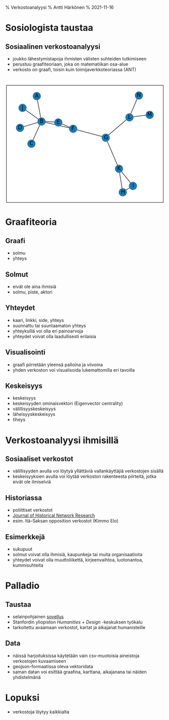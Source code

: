 % Verkostoanalyysi
% Antti Härkönen
% 2021-11-16

# Sosiologista taustaa

## Sosiaalinen verkostoanalyysi

- joukko lähestymistapoja ihmisten välisten suhteiden tutkimiseen
- perustuu graafiteoriaan, joka on matematiikan osa-alue
- verkosto on graafi, toisin kuin toimijaverkkoteoriassa (ANT)

#

![verkosto](../img/network_1.png)

# Graafiteoria

## Graafi

- solmu
- yhteys

## Solmut

- eivät ole aina ihmisiä
- solmu, piste, aktori

## Yhteydet

- kaari, linkki, side, yhteys
- suunnattu tai suuntaamaton yhteys
- yhteyksillä voi olla eri painoarvoja
- yhteydet voivat olla laadullisesti erilaisia

## Visualisointi

- graafi piirretään yleensä palloina ja viivoina
- yhden verkoston voi visualisoida lukemattomilla eri tavoilla

## Keskeisyys

- keskeisyys
- keskeisyyden ominaisvektori (Eigenvector centrality)
- välillisyyskeskeisyys
- läheisyyskeskeisyys
- tiheys

# Verkostoanalyysi ihmisillä

## Sosiaaliset verkostot

- välillisyyden avulla voi löytyä yllättäviä vallankäyttäjiä verkostojen sisällä
- keskeisyyksien avulla voi löytää verkoston rakenteesta piirteitä, jotka eivät ole ilmiselviä

## Historiassa

- poliittiset verkostot
- [Journal of Historical Network Research](https://jhnr.uni.lu/index.php/jhnr/index) 
- esim. Itä-Saksan opposition verkostot (Kimmo Elo)

## Esimerkkejä

- sukupuut
- solmut voivat olla ihmisiä, kaupunkeja tai muita organisaatioita
- yhteydet voivat olla muuttoliikettä, kirjeenvaihtoa, luotonantoa, kummisuhteita

# Palladio

## Taustaa

- selainpohjainen [sovellus](https://hdlab.stanford.edu/palladio-app)
- Stanfordin yliopiston _Humanities + Design_ -keskuksen työkalu
- tarkoitettu avaamaan verkostot, kartat ja aikajanat humanisteille

## Data

- näissä harjoituksissa käytetään vain csv-muotoisia aineistoja verkostojen kuvaamiseen
- geojson-formaatissa oleva vektoridata
- saman datan voi esittää graafina, karttana, aikajanana tai näiden yhdistelmänä

# Lopuksi

- verkostoja löytyy kaikkialta